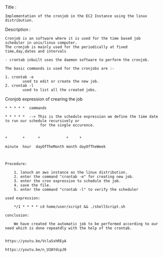 Title :

    Implementation of the cronjob in the EC2 Instance using the linux distribution.

Description :

    Cronjob is an software where it is used for the time based job scheduler in unix/linux computer.
    The cronjob is mainly used for the periodically at fixed time,day,dates and intervals
    
    - crontab inbuilt uses the daemon software to perform the cronjob.

    The basic commands is used for the cronjobs are :-

    1. crontab -e
            used to edit or create the new job.
    2. crontab -l
            used to list all the created jobs.

Cronjob expression of crearing the job

    * * * * *  commands 

    * * * * *  --> This is the schedule expression we define the time date to run our schedule recursively or 
                    for the single occurence.
                    

    *       *      *            *     *

    minute  hour  dayOfTheMonth month dayOfTheWeek 



    Procedure:

        1. lanuch an aws instance as the linux distribution.
        2. enter the command "crontab -e" for creating new job.
        3. enter the cron expression to schedule the job.
        4. save the file.
        5. enter the command "crontab -l" to verify the scheduler

    used expression:

        */1 * * * * cd home/user/script && ./shellScript.sh
    
    conclusion:

        We have created the automatic job to be performed according to our need which is done repeatdly with the help of the crontab.

    
    https://youtu.be/VclaSxhREyA

    https://youtu.be/n_U3AYdcpJ0